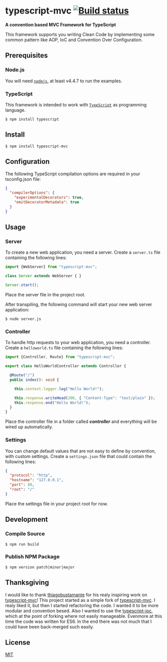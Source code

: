 # typescript-mvc [![Build status](https://travis-ci.org/mnemonic101/typescript-mvc.svg)](https://travis-ci.org/mnemonic101/typescript-mvc)
**A convention based MVC Framework for TypeScript**

This framework supports you writing Clean Code by implementing some common pattern like AOP, IoC and Convention Over Configuration.

## Prerequisites
### Node.js
You will need [`nodejs`](https://nodejs.org/), at least v4.4.7 to run the examples.

### TypeScript
This framework is intended to work with [`TypeScript`](https://www.typescriptlang.org/) as programming language.

```$ npm install typescript```

## Install
```$ npm install typescript-mvc```

## Configuration
The following TypeScript compilation options are required in your tsconfig.json file:

```json
{
  "compilerOptions": {
    "experimentalDecorators": true,
    "emitDecoratorMetadata": true
  }
}
```

## Usage
### Server

To create a new web application, you need a server.
Create a `server.ts` file containing the following lines:  

```typescript
import {WebServer} from "typescript-mvc";

class Server extends WebServer { }

Server.start();
```
Place the server file in the project root. 

After transpiling, the following command will start your new web server application: 
 
```$ node server.js```

### Controller

To handle http requests to your web application, you need a controller.
Create a `helloworld.ts` file containing the following lines:  

```typescript
import {Controller, Route} from "typescript-mvc";

export class HelloWorldController extends Controller {

  @Route("/")
  public index(): void {

    this.context.logger.log("Hello World!");

    this.response.writeHead(200, { "Content-Type": "text/plain" });
    this.response.end("Hello World!");
  }
}
```
Place the controller file in a folder called ***controller*** and everything will be wired up automatically.

### Settings

You can change default values that are not easy to define by convention, with custom settings.
Create a `settings.json` file that could contain the following lines:  

```json
{
  "protocol": "http",
  "hostname": "127.0.0.1",
  "port": 80,
  "root": "/"
}
```
Place the settings file in your project root for now. 

## Development
### Compile Source

```$ npm run build```

### Publish NPM Package

```$ npm version patch|minor|major```

## Thanksgiving

I would like to thank [thiagobustamante](https://github.com/thiagobustamante) for his realy inspiring work on [typescript-mvc](https://github.com/thiagobustamante/typescript-rest)!
This project started as a simple fork of [typescript-mvc](https://github.com/thiagobustamante/typescript-rest). I realy liked it, but then I started refactoring the code. I wanted it to be more modular and convention besed. Also I wanted to use the [typescript-ioc](https://github.com/thiagobustamante/typescript-ioc), which at the point of forking where not easily manageable. Evenmore at this time the code was written for ES6. In the end there was not much that I could have been back-merged such easily.

## License

[MIT](https://github.com/mnemonic101/typescript-mvc/blob/master/LICENSE)